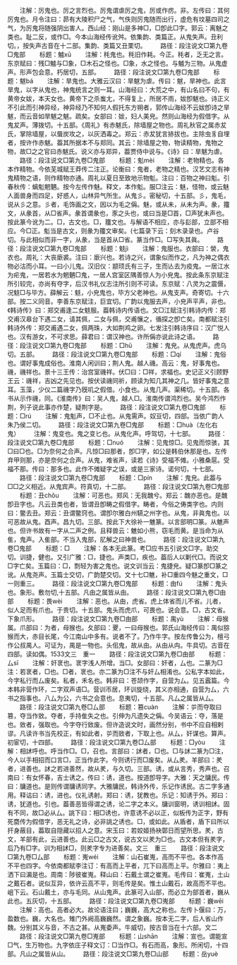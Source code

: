 <!-- { "loadSidebar": true } -->
　　注解：厉鬼也。厉之言烈也。厉鬼谓虐厉之鬼，厉或作疠。非。左传曰：其何厉鬼也。月令注曰：昴有大陵积尸之气，气佚则厉鬼随而出行，虚危有坟墓四司之气，为厉鬼将随强阴出害人。西山经：刚山是多神□，□卽此□字。郭云：离魅之类也。耻二反，或作□。今本山海经传讹舛。依集韵、类篇正。从鬼失声。丑利切。，按失声古音在十二部。集韵、类篇又丑栗切。
　　路径：段注说文□第九卷□鬼部
　　标题：魖xū
　　注解：秏鬼也。秏旧作耗。今正。秏者，乏无之言。东京赋曰：残□魖与□象，□木石之怪也。□象，水之怪也。与魖为三物。从鬼虚声。形声包会意。朽居切，五部。
　　路径：段注说文□第九卷□鬼部
　　标题：魃bá
　　注解：旱鬼也。大雅云汉曰：旱魃为虐。传曰：魃，旱神也。此言旱鬼，以字从鬼也，神鬼统言之则一耳。山海经曰：大荒之中，有山名曰不句，有黄帝女妭，本天女也。黄帝下之杀蚩尢，不得复上，所居不雨，妭卽魃也。诗正义不引此而引神异经，神异经乃不知何人假托东方朔者，郭传山海经不云妭卽诗之旱魃，而云音如旱魃之魃。疏矣。女部曰：妭，妇人美皃。然则山海经为假借字。从鬼犮声。薄拨切。十五部。《周礼》有赤魃氏，除墙屋之物也。周礼秋官之属赤犮氏，掌除墙屋，以蜃炭攻之，以灰洒毒之。郑云：赤犮犹言捇拔也。主除虫豸自埋者，按许作赤魃。葢其所据本不与郑同。其云：除墙屋之物，物读精物，鬼物之物，故□之之官曰赤魃氏。说义亦与郑异，葢贾侍中说与。《诗》曰：旱魃为虐。
　　路径：段注说文□第九卷□鬼部
　　标题：鬽mèi
　　注解：老物精也。各本作精物。今依芜城赋王莽传二注正。论衡曰：鬼者，老物之精也。汉艺文志有神鬼精物之语，则作精物亦通。周礼以夏日至致地示物鬽。注曰：百物之神曰鬽。引春秋传：螭鬽魍魉。按今左传作魅。释文，本作鬽。服□注云：魅，怪物，或云魅人面兽身而四足，好惑人，山林异气所生。从鬼彡。密秘切，十五部。彡，鬼毛，说从彡之意。彡者，毛饰画之文，因以为毛之偁。魅，或从未，从未为声。彖，籒文，从彖首，从□省声。彖首谓彖也，豕之头也，或曰当是□首，□声犹未声也。按此篆今讹为二。□，古文也。□，籒文也。与解语不相应，亦与髟部，立部不相应。今□正。鬽当是古文，则彖为籒文审矣。(七篇录下云：刻木录录也。卢谷切。与此相似而非一字，从彖，当是首从□省。篆当作□。□写失其眞。
　　路径：段注说文□第九卷□鬼部
　　标题：鬾jì
　　注解：鬼服也。衣部曰：褮，鬼衣也。周礼：大丧廞裘。注曰：廞兴也。若诗之兴，谓象似而作之，凡为神之偶衣物必沽而小耳。一曰小儿鬼。汉旧仪：颛顼氏有三子，生而亾去为疫鬼。一居江水为疟鬼，一居若水为魍魉□鬼，一居人宫室区隅善惊人为小皃鬼。按此条东京赋注所引较完，亦尚有夺字，后汉书礼仪志注所引则不可读。东京赋：八灵为之震慑，况鬾□与毕方。薛解云：鬾，小皃鬼也，毕方父老神也。从鬼支声。奇寄切。十六部。按二义同音。李善东京赋注，巨宜切。广韵以鬼服去声，小皃声平声，非也。《韩诗传》曰：郑交甫逢二女鬾服。葢韩诗内传语也。文□江赋注引韩诗内传：郑交甫汉皋台下遇二女，请其佩，二女与佩，交甫懹之，循探之卽亡矣。南都赋注引韩诗外传：郑交甫遇二女，佩两珠，大如荆鸡之卵。七发注引韩诗序曰：汉广悦人也。汉有游女，不可求思。薛君曰：谓汉神也。许所偁亦说此诗之语。
　　路径：段注说文□第九卷□鬼部
　　标题：□hū
　　注解：鬼皃。从鬼虎声。虎乌切。五部。
　　路径：段注说文□第九卷□鬼部
　　标题：□qí
　　注解：鬼俗也。谓好事鬼成俗也。淮南人闲训曰；荆人鬼。越人禨。高云：鬼，好事鬼也。禨，禨祥也。景十三王传：治宫室禨祥。伏□曰：□祥，求福也。史记正义引顾野王云：禨祥，吉凶之先见也。按伏读禨同祈，顾读为知几其神之几。皆好事鬼之意耳。玉藻，少仪二篇禨字乃旣叽之假借。小食也。从鬼几声。渠稀切。十五部。各书从示作禨，同。《淮南传》曰：吴人鬼，越人□。淮南传谓鸿烈也。吴今鸿烈作荆，列子说此事亦作楚，疑荆字是。
　　路径：段注说文□第九卷□鬼部
　　标题：□rú
　　注解：鬼鬽声，□不止也。从鬼需声。奴豆切，四部。当依广韵人朱乃侯二切。
　　路径：段注说文□第九卷□鬼部
　　标题：□huà（左化右鬼）
　　注解：鬼变也。鬼之变匕也。从鬼化声。呼驾切，十七部。
　　路径：段注说文□第九卷□鬼部
　　标题：□nuó
　　注解：见鬼惊□。见鬼而惊骇，其□曰□也。□为奈何之合声。凡惊□曰那者，卽□字，如公是韩伯休那是也。左传弃甲则那，亦是奈何之合声。从鬼，难省声，读若《诗》受福不傩。小雅桑扈。受福不那。传曰：那多也。此作不傩疑字之误，或是三家诗。诺何切，十七部。
　　路径：段注说文□第九卷□鬼部
　　标题：□pín
　　注解：鬼皃。此葢与□□之义相近。从鬼宾声。符真切，十二部。
　　路径：段注说文□第九卷□鬼部
　　标题：丑chǒu
　　注解：可恶也。郑风：无我魗兮。郑云：魗亦恶也。是魗卽丑字也。凡云丑类也者，皆谓丑卽畴之假借字。畴者，今俗之俦类字也。内则曰：鳖去丑。郑云：丑谓鳖窍也。谓卽尔雅白州驠之州字也。从鬼，非眞鬼也。以可恶故从鬼。酉声。昌九切。三部。按此下大徐补一魋篆。以言部明□篆。从魋声也。但许书故有一字从二声之例。且释兽云：魋如小熊，窃毛而黄。是当命为从隹，鬼声。入隹部。不当入鬼部，肊解之曰神兽也。
　　路径：段注说文□第九卷□鬼部
　　标题：□
　　注解：各本无此篆。考□应书五引说文□字。助交切。训捷，健也。又引广雅：□，捷也。声类□，疾也。葢后人以剿代□。而说文□字亡矣。玉篇曰：□，剽轻为害之鬼也。说文训当云：鬼捷皃。疑□篆卽□篆之讹。从鬼尧声。玉篇士交切，广韵楚交切。文十七□魋，补□重四今魅之重文，□一则重三。
　　路径：段注说文□第九卷□鬼部
　　标题：甶fú
　　注解：鬼头也。象形。敷勿切,十五部。凡甶之属皆从甶。
　　路径：段注说文□第九卷□甶部
　　标题：畏wèi
　　注解：恶也。从甶，虎省。虎上体省而儿不省。儿者，似人足而有爪也。于贵切。十五部。鬼头而虎爪，可畏也。说会意。□，古文省。下象爪形。
　　路径：段注说文□第九卷□甶部
　　标题：禺yù
　　注解：母猴属。爪部曰：为者，母猴也。夂部曰：夒，一曰母猴也。郭氏山海经传曰：禺似猕猴而大，赤目长尾，今江南山中多有。说者不了。乃作牛字。按左传鲁公为，檀弓作公叔禺人。可证为，禺是一物也。头佀鬼，故从甶。从甶从禸。牛具切。古音在四部。读如偶。1533文三　重一
　　路径：段注说文□第九卷□甶部
　　标题：厶sī
　　注解：奸衺也。衺字浅人所增。当□。女部曰：奸者，厶也。二篆为□注：若衺者，□也。□者，衺也。亦二篆为□注不与奸厶相淆也。公私字本如此，今字私行而厶废矣。私者，禾名也。韩非曰：苍颉作字，自营为厶。见五蠧篇。今本韩非营作环，二字双声语□。营训帀居，环训旋绕，其义亦相通，自营为厶，六书之指事也。八厶为公，六书之会意也。息夷切，十五部。凡厶之属皆从厶。
　　路径：段注说文□第九卷□厶部
　　标题：篡cuàn
　　注解：屰而夺取曰篡，夺当作敚。夺者，手持隹失之也。引伸为凡遗失之偁。今吴语云：夺，落是也。敚者，强取也。今字夺行敚废。但许造说文时，画然分别，书中不应自相剌谬。凡读许书当先校正，有如此者，屰而敚者，下取上也。从厶，奸谋也。算声。初宦切，十四部。
　　路径：段注说文□第九卷□厶部
　　标题：□yòu
　　注解：相訹呼也。呼当作□。□，召也。言部曰：訹者，□也。□与訹二篆为□注，今人以手相招而口言□，正当作此字。今则诱行而□废矣。从厶羑。羊部曰：羑者，进善也。訹之若进善然，故从羑，与久切。三部。诱，或从言秀，秀声也。召南曰：有女怀春，吉士诱之。传曰：诱，道也。按道卽导字。大雅：天之牗民。传曰：牗道也。是则传谓牗诱同字。大雅牗民，韩诗外传，乐记作诱民。古二字多通用。释诂曰：诱，进也。仪礼诱射。郑曰：诱，犹教也。乐记：知诱于外。郑曰：诱，犹道也。引也。葢善恶皆得谓之诱，论二字之本义。牗训窗明，诱训相訹。固有不同，故□必从厶。誂下曰：相□诱也，许意诱不必以正，似板传为正字，野有死麕传为假借字，恶无礼之诗，必非誂之诱也。□，或如此。从盾者，盾下曰所以扞身蔽目，葢取自隠藏以招人之意。宋玉曰：若姣姬扬袂鄣日而望所思。羑，古文，羊部有此，云进善也。此云□之古文，说古文以羑为□也。古文本但有羑字，后乃有□字。训为相訹□，则羑字专为进善矣。文三　重三
　　路径：段注说文□第九卷□厶部
　　标题：嵬wéi
　　注解：山石崔嵬，高而不平也。各本作高不平也四字。今依南都赋李注订：有高而上平者，兀下曰高而上平。尔雅曰：夷上洒下曰漘是也。周南：陟彼崔嵬。释山曰：石戴土谓之崔嵬。毛传曰：崔嵬，土山之戴石者。说似互异，依许云高不平，则毛传是矣。惟土山戴石，故高而不平也。岨下云。石山戴土，亦与毛同。从山鬼声。此篆可入山部，而必立为部首者，巍从此也。五灰切，十五部。
　　路径：段注说文□第九卷□嵬部
　　标题：巍wēi
　　注解：高也。高者必大。故论语注曰；巍巍，高大之称也。左传卜偃曰：万，盈数也。巍，大名也。雉门外阙高巍巍然。谓之象巍。按本无二字，后人省山作魏。分别其义与音，不古之甚。从嵬委声。牛威切，按古音当在十六部。文二
　　路径：段注说文□第九卷□嵬部
　　标题：山shān
　　注解：宣也。谓能宣□气，生万物也。九字依庄子释文订：□当作□。有石而高，象形。所闲切，十四部。凡山之属皆从山。
　　路径：段注说文□第九卷□山部
　　标题：岳yuè
